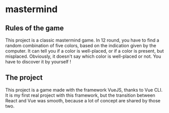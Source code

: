 # mastermind

## Rules of the game

This project is a classic mastermind game. In 12 round, you have to find a random combination of five colors, based on the indication given by the computer. It can tell you if a color is well-placed, or if a color is present, but misplaced. Obviously, it doesn't say which color is well-placed or not. You have to discover it by yourself !

## The project

This project is a game made with the framework VueJS, thanks to Vue CLI. It is my first real project with this framework, but the transition between React and Vue was smooth, because a lot of concept are shared by those two.
